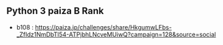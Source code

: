 ## Python 3 paiza B Rank

- b108 : https://paiza.jp/challenges/share/HkgumwLFbs-_ZfIdz1NmDbTl54-ATPjbhLNcveMUiwQ?campaign=128&source=social

